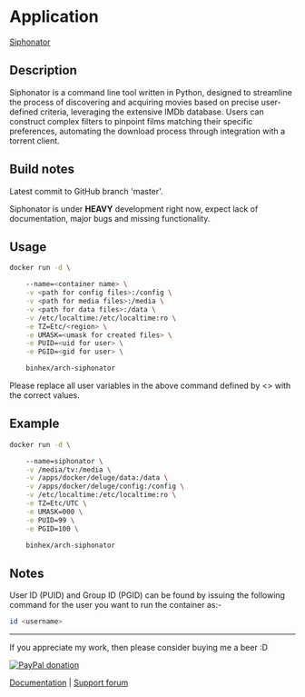 # Application

[Siphonator](https://github.com/binhex/siphonator)

## Description

Siphonator is a command line tool written in Python, designed to streamline the
process of discovering and acquiring movies based on precise user-defined
criteria, leveraging the extensive IMDb database. Users can construct complex
filters to pinpoint films matching their specific preferences, automating the
download process through integration with a torrent client.

## Build notes

Latest commit to GitHub branch 'master'.

Siphonator is under **HEAVY** development right now, expect lack of
documentation, major bugs and missing functionality.

## Usage

```bash
docker run -d \

    --name=<container name> \
    -v <path for config files>:/config \
    -v <path for media files>:/media \
    -v <path for data files>:/data \
    -v /etc/localtime:/etc/localtime:ro \
    -e TZ=Etc/<region> \
    -e UMASK=<umask for created files> \
    -e PUID=<uid for user> \
    -e PGID=<gid for user> \

    binhex/arch-siphonator

```

Please replace all user variables in the above command defined by <> with the
correct values.

## Example

```bash
docker run -d \

    --name=siphonator \
    -v /media/tv:/media \
    -v /apps/docker/deluge/data:/data \
    -v /apps/docker/deluge/config:/config \
    -v /etc/localtime:/etc/localtime:ro \
    -e TZ=Etc/UTC \
    -e UMASK=000 \
    -e PUID=99 \
    -e PGID=100 \

    binhex/arch-siphonator

```

## Notes

User ID (PUID) and Group ID (PGID) can be found by issuing the following command
for the user you want to run the container as:-

```bash
id <username>

```

___
If you appreciate my work, then please consider buying me a beer  :D

[![PayPal donation](https://www.paypal.com/en_US/i/btn/btn_donate_SM.gif)](https://www.paypal.com/cgi-bin/webscr?cmd=_s-xclick&hosted_button_id=MM5E27UX6AUU4)

[Documentation](https://github.com/binhex/documentation) | [Support forum](https://forums.unraid.net/topic/)
